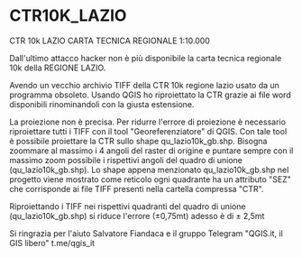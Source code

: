 # CTR10K_LAZIO
CTR 10k LAZIO CARTA TECNICA REGIONALE 1:10.000

Dall'ultimo attacco hacker non è più disponibile la carta tecnica regionale 10k della REGIONE LAZIO.

Avendo un vecchio archivio TIFF della CTR 10k regione lazio usato da un programma obsoleto.
Usando QGIS ho riproiettato la CTR grazie ai file word disponibili rinominandoli con la giusta estensione. 

La proiezione non è precisa. Per ridurre l'errore di proiezione è necessario riproiettare tutti i TIFF con il tool "Georeferenziatore" di QGIS. 
Con tale tool è possibile proiettare la CTR sullo shape qu_lazio10k_gb.shp. Bisogna zoommare al massimo i 4 angoli del raster di origine e puntare 
sempre con il massimo zoom possibile i rispettivi angoli del quadro di unione (qu_lazio10k_gb.shp). 
Lo shape appena menzionato qu_lazio10k_gb.shp nel progetto viene mostrato come reticolo ogni quadrante ha un attributo "SEZ" che
corrisponde ai file TIFF presenti nella cartella compressa "CTR".

Riproiettando i TIFF nei rispettivi quadranti del quadro di unione (qu_lazio10k_gb.shp) si riduce l'errore (±0,75mt) adesso è di ± 2,5mt

Si ringrazia per l'aiuto Salvatore Fiandaca e il gruppo Telegram "QGIS.it, il GIS libero" t.me/qgis_it
